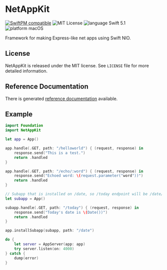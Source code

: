# NetAppKit

[![SwiftPM compatible](https://img.shields.io/badge/SwiftPM-compatible-4BC51D.svg?style=flat)](https://swift.org/package-manager/) ![MIT License](https://img.shields.io/badge/license-MIT-blue.svg) ![language Swift 5.1](https://img.shields.io/badge/language-Swift%205.1-orange.svg) ![platform macOS](https://img.shields.io/badge/platform-macOS-lightgrey.svg)

Framework for making Express-like net apps using Swift NIO.

## License

NetAppKit is released under the MIT license. See `LICENSE` file for more detailed information.

## Reference Documentation

There is generated [reference documentation](https://apparata.github.io/CLIKit/CLIKit/)
available.

## Example

```swift
import Foundation
import NetAppKit

let app = App()

app.handle(.GET, path: "/helloworld") { (request, response) in
    response.send("This is a test.")
    return .handled
}

app.handle(.GET, path: "/echo/:word") { (request, response) in
    response.send("Echoed word: \(request.parameter("word"))")
    return .handled
}

// Subapp that is installed on /date, so /today endpoint will be /date/today
let subapp = App()

subapp.handle(.GET, path: "/today") { (request, response) in
    response.send("Today's date is \(Date())")
    return .handled
}

app.installSubapp(subapp, path: "/date")

do {
    let server = AppServer(app: app)
    try server.listen(on: 4000)
} catch {
    dump(error)
}
```
